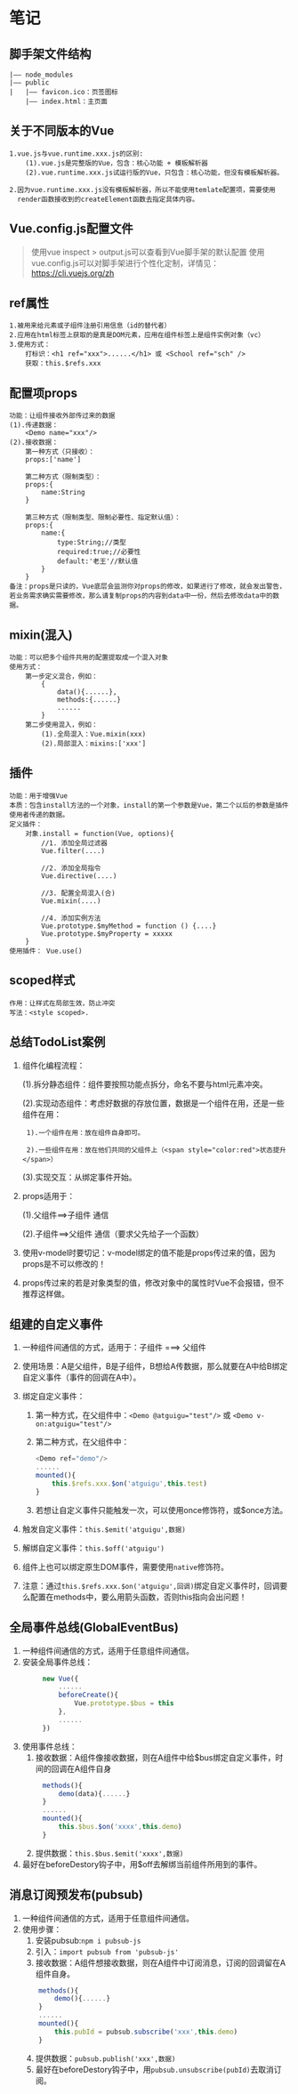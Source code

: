 # 笔记

## 脚手架文件结构

    |—— node_modules
    |—— public
    |   |—— favicon.ico：页签图标
        |—— index.html：主页面

## 关于不同版本的Vue

    1.vue.js与vue.runtime.xxx.js的区别:
        (1).vue.js是完整版的Vue，包含：核心功能 + 模板解析器
        (2).vue.runtime.xxx.js试运行版的Vue，只包含：核心功能，但没有模板解析器。

    2.因为vue.runtime.xxx.js没有模板解析器，所以不能使用temlate配置项，需要使用
      render函数接收到的createElement函数去指定具体内容。

## Vue.config.js配置文件
>
> 使用vue inspect > output.js可以查看到Vue脚手架的默认配置
> 使用vue.config.js可以对脚手架进行个性化定制，详情见：<https://cli.vuejs.org/zh>

## ref属性

    1.被用来给元素或子组件注册引用信息（id的替代者）
    2.应用在html标签上获取的是真是DOM元素，应用在组件标签上是组件实例对象（vc）
    3.使用方式：
        打标识：<h1 ref="xxx">......</h1> 或 <School ref="sch" />
        获取：this.$refs.xxx

## 配置项props

    功能：让组件接收外部传过来的数据
    (1).传递数据：
        <Demo name="xxx"/>
    (2).接收数据：
        第一种方式（只接收）：
        props:['name']

        第二种方式（限制类型）：
        props:{
            name:String
        }

        第三种方式（限制类型、限制必要性、指定默认值）：
        props:{
            name:{
                type:String;//类型
                required:true;//必要性
                default:'老王'//默认值
            }
        }
    备注：props是只读的，Vue底层会监测你对props的修改，如果进行了修改，就会发出警告，若业务需求确实需要修改，那么请复制props的内容到data中一份，然后去修改data中的数据。

## mixin(混入)

    功能：可以把多个组件共用的配置提取成一个混入对象
    使用方式：
        第一步定义混合，例如：
            {
                data(){......},
                methods:{......}
                ......
            }
        第二步使用混入，例如：
            (1).全局混入：Vue.mixin(xxx)
            (2).局部混入：mixins:['xxx']

## 插件

    功能：用于增强Vue
    本质：包含install方法的一个对象，install的第一个参数是Vue，第二个以后的参数是插件使用者传递的数据。
    定义插件：
        对象.install = function(Vue, options){
            //1. 添加全局过滤器
            Vue.filter(....)

            //2. 添加全局指令
            Vue.directive(....)

            //3. 配置全局混入(合)
            Vue.mixin(....)

            //4. 添加实例方法
            Vue.prototype.$myMethod = function () {....}
            Vue.prototype.$myProperty = xxxxx
        }
    使用插件： Vue.use()

## scoped样式

    作用：让样式在局部生效，防止冲突
    写法：<style scoped>.

## 总结TodoList案例

1. 组件化编程流程：

    (1).拆分静态组件：组件要按照功能点拆分，命名不要与html元素冲突。

    (2).实现动态组件：考虑好数据的存放位置，数据是一个组件在用，还是一些组件在用：

        1).一个组件在用：放在组件自身即可。

        2).一些组件在用：放在他们共同的父组件上（<span style="color:red">状态提升</span>）

    (3).实现交互：从绑定事件开始。

2. props适用于：

    (1).父组件==>子组件 通信

    (2).子组件==>父组件 通信（要求父先给子一个函数）

3. 使用v-model时要切记：v-model绑定的值不能是props传过来的值，因为props是不可以修改的！

4. props传过来的若是对象类型的值，修改对象中的属性时Vue不会报错，但不推荐这样做。

## 组建的自定义事件

1. 一种组件间通信的方式，适用于：子组件 ===> 父组件

2. 使用场景：A是父组件，B是子组件，B想给A传数据，那么就要在A中给B绑定自定义事件（事件的回调在A中）。

3. 绑定自定义事件：

   1. 第一种方式，在父组件中：`<Demo @atguigu="test"/>` 或 `<Demo v-on:atguigu="test"/>`

   2. 第二种方式，在父组件中：

        ```javascript
        <Demo ref="demo"/>
        ......
        mounted(){
            this.$refs.xxx.$on('atguigu',this.test)
        }
        ```
    3. 若想让自定义事件只能触发一次，可以使用once修饰符，或$once方法。

4. 触发自定义事件：`this.$emit('atguigu',数据)`
5. 解绑自定义事件：`this.$off('atguigu')`
6. 组件上也可以绑定原生DOM事件，需要使用`native`修饰符。
7. 注意：通过`this.$refs.xxx.$on('atguigu',回调)`绑定自定义事件时，回调要么配置在methods中，要么用箭头函数，否则this指向会出问题！

## 全局事件总线(GlobalEventBus)
1. 一种组件间通信的方式，适用于任意组件间通信。
2. 安装全局事件总线：
   ```javascript
        new Vue({
            ......
            beforeCreate(){
                Vue.prototype.$bus = this
            },
            ......
        })
    ```
3. 使用事件总线：
   1. 接收数据：A组件像接收数据，则在A组件中给$bus绑定自定义事件，时间的回调在A组件自身
   ```javascript
        methods(){
            demo(data){......}
        }
        ......
        mounted(){
            this.$bus.$on('xxxx',this.demo)
        }
    ```
    2. 提供数据：`this.$bus.$emit('xxxx',数据)`
4. 最好在beforeDestory钩子中，用$off去解绑当前组件所用到的事件。

## 消息订阅预发布(pubsub)
1. 一种组件间通信的方式，适用于任意组件间通信。
2. 使用步骤：
   1. 安装pubsub:`npm i pubsub-js`
   2. 引入：`import pubsub from 'pubsub-js'`
   3. 接收数据：A组件想接收数据，则在A组件中订阅消息，订阅的回调留在A组件自身。
    ```javascript
        methods(){
            demo(){......}
        }
        ......
        mounted(){
            this.pubId = pubsub.subscribe('xxx',this.demo)
        }
    ```
    4. 提供数据：`pubsub.publish('xxx',数据)`
    5. 最好在beforeDestory钩子中，用`pubsub.unsubscribe(pubId)`去取消订阅。